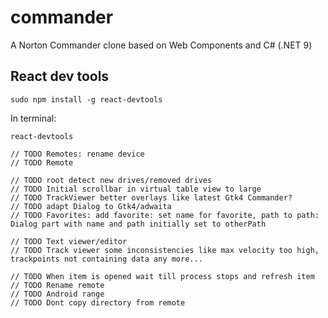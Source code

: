 # commander
A Norton Commander clone based on Web Components and C# (.NET 9)

## React dev tools
```
sudo npm install -g react-devtools
```
In terminal:
```
react-devtools
```

```
// TODO Remotes: rename device
// TODO Remote

// TODO root detect new drives/removed drives
// TODO Initial scrollbar in virtual table view to large
// TODO TrackViewer better overlays like latest Gtk4 Commander?
// TODO adapt Dialog to Gtk4/adwaita
// TODO Favorites: add favorite: set name for favorite, path to path: Dialog part with name and path initially set to otherPath

// TODO Text viewer/editor
// TODO Track viewer some inconsistencies like max velocity too high, trackpoints not containing data any more...

// TODO When item is opened wait till process stops and refresh item
// TODO Rename remote
// TODO Android range
// TODO Dont copy directory from remote
```